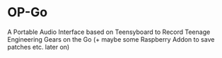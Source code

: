 # OP-Go
A Portable Audio Interface based on Teensyboard to Record Teenage Engineering Gears on the Go (+ maybe some Raspberry Addon to save patches etc. later on)
